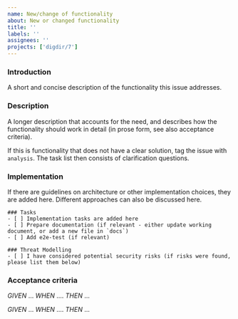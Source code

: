 ```yaml
---
name: New/change of functionality
about: New or changed functionality
title: ''
labels: ''
assignees: ''
projects: ['digdir/7']
---
```


### Introduction
A short and concise description of the functionality this issue addresses.

### Description
A longer description that accounts for the need, and describes how the functionality should work in detail (in prose form, see also acceptance criteria).

If this is functionality that does not have a clear solution, tag the issue with `analysis`. The task list then consists of clarification questions.

### Implementation
If there are guidelines on architecture or other implementation choices, they are added here. Different approaches can also be discussed here.

```[tasklist]
### Tasks
- [ ] Implementation tasks are added here
- [ ] Prepare documentation (if relevant - either update working document, or add a new file in `docs`)
- [ ] Add e2e-test (if relevant)
```

```[tasklist]
### Threat Modelling
- [ ] I have considered potential security risks (if risks were found, please list them below)
```

### Acceptance criteria
_GIVEN_ ...
_WHEN_ ....
_THEN_ ...

_GIVEN_ ...
_WHEN_ ....
_THEN_ ...
